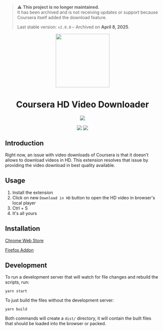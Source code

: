 > ⚠️ **This project is no longer maintained.**  
> It has been archived and is not receiving updates or support because Coursera itself added the download feature.
> 
> Last stable version: `v2.0.0` – Archived on **April 8, 2025**.

  
<p align="center"><img src="https://user-images.githubusercontent.com/30543444/141682908-a091dc60-5189-4635-9477-abd40298d198.png" align="center" width="175"></p>

<h1 align="center">Coursera HD Video Downloader</h1>
<p align="center">
<img src="https://github.com/gurrrung/coursera-HD-video-downloader/workflows/Coursera%20HD%20Video%20Downloader/badge.svg" align="center">
</p>
<p align="center">
<img src="https://img.shields.io/chrome-web-store/users/kpnmpopgchfdpjephjkcgikfjnbpoahf" align="center">
<img src="https://img.shields.io/chrome-web-store/rating/kpnmpopgchfdpjephjkcgikfjnbpoahf" align="center">
</p>

## Introduction

Right now, an issue with video downloads of Coursera is that it doesn't allows to download videos in HD. This extension resolves that issue by providing the video download in best quality available.

## Usage
1) Install the extension
2) Click on new `Download in HD` button to open the HD video in browser's local player
3) Ctrl + S
4) It's all yours

## Installation

[Chrome Web Store](https://chrome.google.com/webstore/detail/coursera-hd-video-downloa/kpnmpopgchfdpjephjkcgikfjnbpoahf)

[Firefox Addon](https://addons.mozilla.org/en-US/firefox/addon/coursera-hd-video-downloader/)

## Development

To run a development server that will watch for file changes and rebuild the scripts, run:

```
yarn start
```

To just build the files without the development server:

```
yarn build
```

Both commands will create a `dist/` directory, it will contain the built files that should be loaded into the browser or packed.

